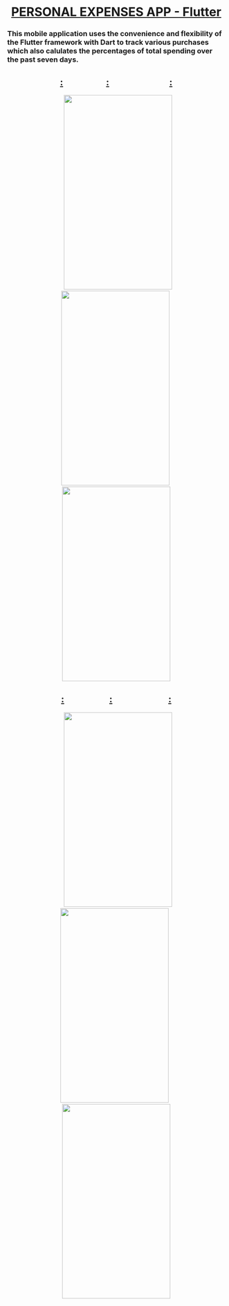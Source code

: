 # <div align="center"> <ins><strong>PERSONAL EXPENSES APP - Flutter</strong></ins> </div>
### This mobile application uses the convenience and flexibility of the Flutter framework with Dart to track various purchases which also calulates the percentages of total spending over the past seven days.

## <div align="center"><ins>:</ins>                    <ins>:</ins>                            <ins>:</ins></div>
<div align="center">    <img src = "" width="250" height="450"/>  <img src = "" width="250" height="450"/>  <img src ="" width="250" height="450"/> </div>

## <div align="center"><ins>:</ins>                     <ins>:</ins>                          <ins>:</ins></div>
<div align="center">    <img src = "" width="250" height="450"/>  <img src = "" width="250" height="450"/>  <img src = "" width="250" height="450"/> </div>
